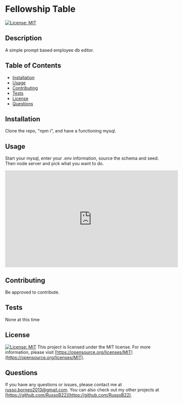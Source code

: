 # Fellowship Table

[![License: MIT](https://img.shields.io/badge/License-MIT-yellow.svg)](https://opensource.org/licenses/MIT)

## Description
A simple prompt based employee db editor.

## Table of Contents
- [Installation](#installation)
- [Usage](#usage)
- [Contributing](#contributing)
- [Tests](#tests)
- [License](#license)
- [Questions](#questions)

## Installation
Clone the repo, "npm i", and have a functioning mysql.

## Usage
Start your mysql, enter your .env information,  source the schema and seed. Then node server and pick what you want to do.
<iframe width="560" height="315" src="https://www.youtube.com/embed/eK-dQid29bc" title="YouTube video player" frameborder="0" allow="accelerometer; autoplay; clipboard-write; encrypted-media; gyroscope; picture-in-picture; web-share" allowfullscreen></iframe>

## Contributing
Be approved to contribute.

## Tests
None at this time

## License
[![License: MIT](https://img.shields.io/badge/License-MIT-yellow.svg)](https://opensource.org/licenses/MIT)
This project is licensed under the MIT license. For more information, please visit [https://opensource.org/licenses/MIT](https://opensource.org/licenses/MIT).

## Questions
If you have any questions or issues, please contact me at [russo.borneo2013@gmail.com](mailto:russo.borneo2013@gmail.com). You can also check out my other projects at [https://github.com/RussoB22](https://github.com/RussoB22).
